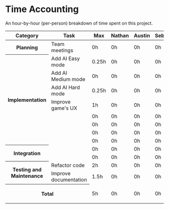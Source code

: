 # Time Accounting

An hour-by-hour (per-person) breakdown of time spent on this project.

<table>
    <thead>
        <tr>
            <th>Category</th>
            <th>Task</th>
            <th>Max</th>
            <th>Nathan</th>
            <th>Austin</th>
            <th>Sebastian</th>
            <th>Zach</th>
        </tr>
    </thead>
    <tbody>
        <tr>
            <th rowspan=1>Planning</th>
            <td>Team meetings</td>
            <td>0h</td>
            <td>0h</td>
            <td>0h</td>
            <td>0h</td>
            <td>.5h</td>
        </tr>
        <tr>
            <th rowspan=8>Implementation</th>
            <td>Add AI Easy mode</td>
            <td>0.25h</td>
            <td>0h</td>
            <td>0h</td>
            <td>0h</td>
            <td>0h</td>
        </tr>
        <tr>
            <td>Add AI Medium mode</td>
            <td>0h</td>
            <td>0h</td>
            <td>0h</td>
            <td>0h</td>
            <td>2.5h</td>
        </tr>
        <tr>
            <td>Add AI Hard mode</td>
            <td>0.25h</td>
            <td>0h</td>
            <td>0h</td>
            <td>0h</td>
            <td>0h</td>
        </tr>
        <tr>
            <td>Improve game's UX</td>
            <td>1h</td>
            <td>0h</td>
            <td>0h</td>
            <td>0h</td>
            <td>0h</td>
        </tr>
        <tr>
            <td></td>
            <td>0h</td>
            <td>0h</td>
            <td>0h</td>
            <td>0h</td>
            <td>0h</td>
        </tr>
        <tr>
            <td></td>
            <td>0h</td>
            <td>0h</td>
            <td>0h</td>
            <td>0h</td>
            <td>0h</td>
        </tr>
        <tr>
            <td></td>
            <td>0h</td>
            <td>0h</td>
            <td>0h</td>
            <td>0h</td>
            <td>0h</td>
        </tr>
        <tr>
            <td></td>
            <td>0h</td>
            <td>0h</td>
            <td>0h</td>
            <td>0h</td>
            <td>0h</td>
        </tr>
        <tr>
            <th rowspan=2>Integration</th>
            <td></td>
            <td>0h</td>
            <td>0h</td>
            <td>0h</td>
            <td>0h</td>
            <td>0h</td>
        </tr>
        <tr>
            <td></td>
            <td>0h</td>
            <td>0h</td>
            <td>0h</td>
            <td>0h</td>
            <td>0h</td>
        </tr>
        <tr>
            <th rowspan=2>Testing and Maintenance</th>
            <td>Refactor code</td>
            <td>2h</td>
            <td>0h</td>
            <td>0h</td>
            <td>0h</td>
            <td>.25h</td>
        </tr>
        <tr>
            <td>Improve documentation</td>
            <td>1.5h</td>
            <td>0h</td>
            <td>0h</td>
            <td>0h</td>
            <td>0h</td>
        </tr>
        <tr>
            <th colspan=2>

Total

</th>
            <td>5h</td>
            <td>0h</td>
            <td>0h</td>
            <td>0h</td>
            <td>0h</td>
        </tr>
    </tbody>
</table>
